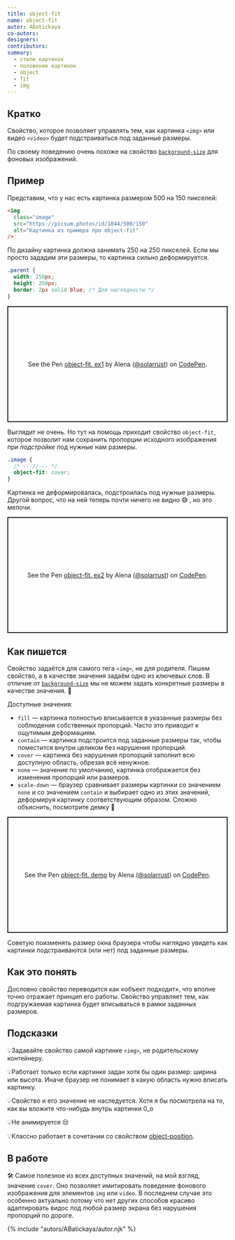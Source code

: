 ```yaml
---
title: object-fit
name: object-fit
autor: ABatickaya
co-autors:
designers:
contributors:
summary:
  - стили картинок
  - положение картинок
  - object
  - fit
  - img
---
```


## Кратко

Свойство, которое позволяет управлять тем, как картинка `<img>` или видео `<video>` будет подстраиваться под заданные размеры.

По своему поведению очень похоже на свойство [`background-size`](/posts/css/doka/background-size) для фоновых изображений.

## Пример

Представим, что у нас есть картинка размером 500 на 150 пикселей:

```html
<img
  class="image"
  src="https://picsum.photos/id/1044/500/150"
  alt="Картинка из примера про object-fit"
/>
```

По дизайну картинка должна занимать 250 на 250 пикселей. Если мы просто зададим эти размеры, то картинка сильно деформируется.

```css
.parent {
  width: 250px;
  height: 250px;
  border: 2px solid blue; /* Для наглядности */
}
```

<p class="codepen" data-height="265" data-theme-id="dark" data-default-tab="result" data-user="solarrust" data-slug-hash="xxOWxNW" style="height: 265px; box-sizing: border-box; display: flex; align-items: center; justify-content: center; border: 2px solid; margin: 1em 0; padding: 1em;" data-pen-title="object-fit. ex1">
  <span>See the Pen <a href="https://codepen.io/solarrust/pen/xxOWxNW">
  object-fit. ex1</a> by Alena (<a href="https://codepen.io/solarrust">@solarrust</a>)
  on <a href="https://codepen.io">CodePen</a>.</span>
</p>

Выглядит не очень. Но тут на помощь приходит свойство `object-fit`, которое позволит нам сохранить пропорции исходного изображения при _подстройке_ под нужные нам размеры.

```css
.image {
  /* ---//--- */
  object-fit: cover;
}
```

Картинка не деформировалась, подстроилась под нужные размеры. Другой вопрос, что на ней теперь почти ничего не видно 😅 , но это мелочи.

<p class="codepen" data-height="265" data-theme-id="dark" data-default-tab="result" data-user="solarrust" data-slug-hash="OJXvPPJ" style="height: 265px; box-sizing: border-box; display: flex; align-items: center; justify-content: center; border: 2px solid; margin: 1em 0; padding: 1em;" data-pen-title="object-fit. ex2">
  <span>See the Pen <a href="https://codepen.io/solarrust/pen/OJXvPPJ">
  object-fit. ex2</a> by Alena (<a href="https://codepen.io/solarrust">@solarrust</a>)
  on <a href="https://codepen.io">CodePen</a>.</span>
</p>

## Как пишется

Свойство задаётся для самого тега `<img>`, не для родителя. Пишем свойство, а в качестве значения задаём одно из ключевых слов. В отличие от [`background-size`](/posts/css/doka/background-size) мы не можем задать конкретные размеры в качестве значения. 🤔

Доступные значения:

- `fill` — картинка полностью вписывается в указанные размеры без соблюдения собственных пропорций. Часто это приводит к ощутимым деформациям.
- `contain` — картинка подстроится под заданные размеры так, чтобы поместится внутри целиком без нарушения пропорций.
- `cover` — картинка без нарушения пропорций заполнит всю доступную область, обрезая всё ненужное.
- `none` — значение по умолчанию, картинка отображается без изменения пропорций или размеров.
- `scale-down` — браузер сравнивает размеры картинки со значением `none` и со значением `contain` и выбирает одно из этих значений, деформируя картинку соответствующим образом. Сложно объяснить, посмотрите демку 🥴

<p class="codepen" data-height="265" data-theme-id="dark" data-default-tab="result" data-user="solarrust" data-slug-hash="zYBWxWJ" style="height: 265px; box-sizing: border-box; display: flex; align-items: center; justify-content: center; border: 2px solid; margin: 1em 0; padding: 1em;" data-pen-title="object-fit. demo">
  <span>See the Pen <a href="https://codepen.io/solarrust/pen/zYBWxWJ">
  object-fit. demo</a> by Alena (<a href="https://codepen.io/solarrust">@solarrust</a>)
  on <a href="https://codepen.io">CodePen</a>.</span>
</p>
<script async src="https://static.codepen.io/assets/embed/ei.js"></script>

Советую поизменять размер окна браузера чтобы наглядно увидеть как картинки подстраиваются (или нет) под заданные размеры.

## Как это понять

Дословно свойство переводится как «объект подходит», что вполне точно отражает принцип его работы. Свойство управляет тем, как подгружаемая картинка будет вписываться в рамки заданных размеров.

## Подсказки

💡Задавайте свойство самой картинке `<img>`, не родительскому контейнеру.

💡Работает только если картинке задан хотя бы один размер: ширина или высота. Иначе браузер не понимает в какую область нужно вписать картинку.

💡Свойство и его значение не наследуется. Хотя я бы посмотрела на то, как вы вложите что-нибудь внутрь картинки 0_о

💡Не анимируется 😒

💡Классно работает в сочетании со свойством [object-position](/posts/css/doka/object-position).

## В работе

🛠 Самое полезное из всех доступных значений, на мой взгляд, значение `cover`. Оно позволяет имитировать поведение фонового изображения для элементов `img` или `video`. В последнем случае это особенно актуально потому что нет других способов красиво адаптировать видос под любой размер экрана без нарушения пропорций по дороге.

{% include "autors/ABatickaya/autor.njk" %}
